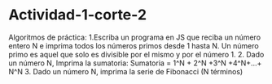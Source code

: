 # Actividad-1-corte-2
Algoritmos de práctica: 1.Escriba un programa en JS que reciba un número entero N e imprima todos los números primos desde 1 hasta N. Un número primo es aquel que solo es divisible por el mismo y por el número 1. 2. Dado un número N, Imprima la sumatoria: Sumatoria = 1^N + 2^N +3^N +4^N+…+ N^N 3. Dado un número N, imprima la serie de Fibonacci (N términos)
